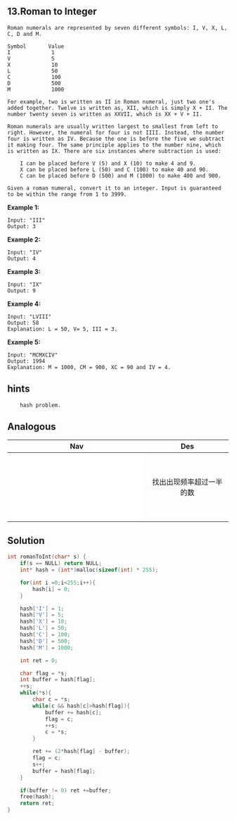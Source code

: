 ## 13.Roman to Integer

```
Roman numerals are represented by seven different symbols: I, V, X, L, C, D and M.

Symbol       Value
I             1
V             5
X             10
L             50
C             100
D             500
M             1000

For example, two is written as II in Roman numeral, just two one's added together. Twelve is written as, XII, which is simply X + II. The number twenty seven is written as XXVII, which is XX + V + II.

Roman numerals are usually written largest to smallest from left to right. However, the numeral for four is not IIII. Instead, the number four is written as IV. Because the one is before the five we subtract it making four. The same principle applies to the number nine, which is written as IX. There are six instances where subtraction is used:

    I can be placed before V (5) and X (10) to make 4 and 9.
    X can be placed before L (50) and C (100) to make 40 and 90.
    C can be placed before D (500) and M (1000) to make 400 and 900.

Given a roman numeral, convert it to an integer. Input is guaranteed to be within the range from 1 to 3999.
```
**Example 1:**
```
Input: "III"
Output: 3
```
**Example 2:**
```
Input: "IV"
Output: 4
```
**Example 3:**
```
Input: "IX"
Output: 9
```
**Example 4:**
```
Input: "LVIII"
Output: 58
Explanation: L = 50, V= 5, III = 3.
```
**Example 5:**
```
Input: "MCMXCIV"
Output: 1994
Explanation: M = 1000, CM = 900, XC = 90 and IV = 4.
```

## hints
```
    hash problem.
```

## Analogous
|                Nav                    |                 Des                 |
|:-------------------------------------:|:-----------------------------------:|
|![MajorityElement](MajorityElement.md) |找出出现频率超过一半的数             |


## Solution
``` c
int romanToInt(char* s) {
    if(s == NULL) return NULL;
    int* hash = (int*)malloc(sizeof(int) * 255);

    for(int i =0;i<255;i++){
        hash[i] = 0;
    }

    hash['I'] = 1;
    hash['V'] = 5;
    hash['X'] = 10;
    hash['L'] = 50;
    hash['C'] = 100;
    hash['D'] = 500;
    hash['M'] = 1000;

    int ret = 0;

    char flag = *s;
    int buffer = hash[flag];
    ++s;
    while(*s){
        char c = *s;
        while(c && hash[c]>hash[flag]){
            buffer += hash[c];
            flag = c;
            ++s;
            c = *s;
        }

        ret += (2*hash[flag] - buffer);
        flag = c;
        s++;
        buffer = hash[flag];
    }

    if(buffer != 0) ret +=buffer;
    free(hash);
    return ret;
}
```